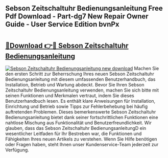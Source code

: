 ## Sebson Zeitschaltuhr Bedienungsanleitung Free Pdf Download - Part-dg7 New Repair Owner Guide - User Service Edition bvnPx

# <h2><a href="http://df641ox.blite.top/?on=Sebson+Zeitschaltuhr+Bedienungsanleitung">🔗Download 👉🔴 Sebson Zeitschaltuhr Bedienungsanleitung</a></h2>

[![Sebson Zeitschaltuhr Bedienungsanleitung new download](https://i.imgur.com/lujVjoI.png)](http://df641ox.blite.top/?on=Sebson+Zeitschaltuhr+Bedienungsanleitung)
Machen Sie den ersten Schritt zur Beherrschung Ihres neuen Sebson Zeitschaltuhr Bedienungsanleitung mit diesem umfassenden Benutzerhandbuch, das Installation, Betrieb und Wartung abdeckt. Bevor Sie Ihren Sebson Zeitschaltuhr Bedienungsanleitung verwenden, machen Sie sich bitte mit seinen Funktionen und Merkmalen vertraut, indem Sie dieses Benutzerhandbuch lesen. Es enthält klare Anweisungen für Installation, Einrichtung und Betrieb sowie Tipps zur Fehlerbehebung bei häufig auftretenden Problemen. Dieses bemerkenswerte Sebson Zeitschaltuhr Bedienungsanleitung bietet dank seiner fortschrittlichen Funktionen eine nahtlose Mischung aus Funktionalität und Benutzerfreundlichkeit. Wir glauben, dass das Sebson Zeitschaltuhr BedienungsanleitungD ein wesentlicher Leitfaden für Ihr Bestreben war, die Funktionen und Fähigkeiten Ihres neuen Artikels zu verstehen. Wenn Sie Hilfe benötigen oder Fragen haben, steht Ihnen unser Kundenservice-Team jederzeit zur Verfügung.

